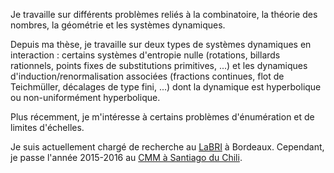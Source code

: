 Je travaille sur différents problèmes reliés à la combinatoire, la
théorie des nombres, la géométrie et les systèmes dynamiques.

Depuis ma thèse, je travaille sur deux types de systèmes dynamiques
en interaction : certains systèmes d'entropie nulle (rotations,
billards rationnels, points fixes de substitutions primitives, ...)
et les dynamiques d'induction/renormalisation associées (fractions continues,
flot de Teichmüller, décalages de type fini, ...) dont la dynamique est
hyperbolique ou non-uniformément hyperbolique.

Plus récemment, je m'intéresse à certains problèmes d'énumération
et de limites d'échelles.


Je suis actuellement chargé de recherche au
[LaBRI](http://www.labri.fr/) à Bordeaux. Cependant, je passe l'année
2015-2016 au [CMM à Santiago du
Chili](https://www.cmm.uchile.cl/?cmm_people=vincent-delecroix).
